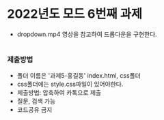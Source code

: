 # 2022년도 모드 6번째 과제
- dropdown.mp4 영상을 참고하여 드롭다운을 구현한다.
<img src="">

### 제출방법
- 폴더 이름은 '과제5-홍길동' index.html, css폴더 
- css폴더에는 style.css파일이 있어야한다.
- 제출방법: 압축하여 카톡으로 제출
- 질문, 검색 가능
- 코드공유 금지

